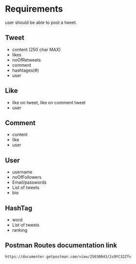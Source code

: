 # Requirements
user should be able to post a tweet.
## Tweet

- content (250 char MAX)
- likes
- noOfRetweets
- comment 
- hashtages(#)
- user


## Like

- like on tweet, like on comment tweet
- user

## Comment
- content
- like 
- user

## User

- username
- noOfFollowers
- Email/passwords
- List of tweets
- bio

## HashTag
- word
- List of tweets
- ranking

## Postman Routes documentation link
```
https://documenter.getpostman.com/view/25030043/2s9YC32Zfv
```
